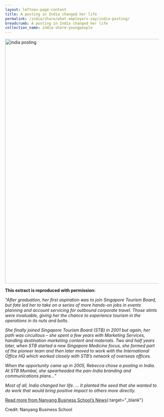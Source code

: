 ```yaml
---
layout: leftnav-page-content
title: A posting in India changed her life
permalink: /india/share/what-employers-say/india-posting/
breadcrumb: A posting in India changed her life
collection_name: india-share-youngpeople
---
```


<img src="\images\india-employers\india-posting.jpg" alt="india posting" style="width:800px;" />

**This extract is reproduced with permission:**

*“After graduation, her first aspiration was to join Singapore Tourism Board, but fate led her to take on a series of more hands-on jobs in events planning and account servicing for outbound corporate travel. Those stints were invaluable, giving her the chance to experience tourism in the operations in its nuts and bolts.*

*She finally joined Singapore Tourism Board (STB) in 2001 but again, her path was circuitous – she spent a few years with Marketing Services, handling destination marketing content and materials. Two and half years later, when STB started a new Singapore Medicine focus, she formed part of the pioneer team and then later moved to work with the International Office HQ which worked closely with STB’s network of overseas offices.*

*When the opportunity came up in 2005, Rebecca chose a posting in India. At STB Mumbai, she spearheaded the pan-India branding and communications plans…”*

*Most of all, India changed her life. … It planted the seed that she wanted to do work that would bring positive impact to others more directly.*

[Read more from Nanyang Business School’s News](http://www.nbs.ntu.edu.sg/NewsnEvents/Pages/News-Details.aspx?news=630e51da-4e68-4ef5-8ec3-ee8ff2a9aee7){:target="_blank"}

Credit: Nanyang Business School